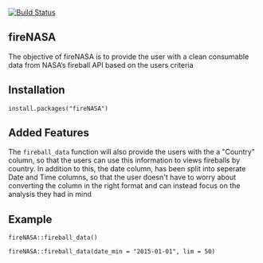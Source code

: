 [![Build Status](https://travis-ci.org/akashdhatavkar/Data534_RWrapper.svg?branch=master)](https://travis-ci.org/akashdhatavkar/Data534_RWrapper)

## fireNASA

The objective of fireNASA is to provide the user with a clean consumable
data from NASA’s fireball API based on the users criteria

## Installation

`install.packages("fireNASA")`

## Added Features
The `fireball_data` function will also provide the users with the a "Country"
column, so that the users can use this information to views fireballs by 
country. In addition to this, the date column, has been split into seperate
Date and Time columns, so that the user doesn't have to worry about converting
the column in the right format and can instead focus on the analysis they had 
in mind

## Example
`fireNASA::fireball_data()`

`fireNASA::fireball_data(date_min = "2015-01-01", lim = 50)`
